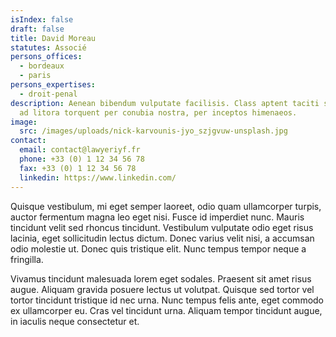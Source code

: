 ```yaml
---
isIndex: false
draft: false
title: David Moreau
statutes: Associé
persons_offices:
  - bordeaux
  - paris
persons_expertises:
  - droit-penal
description: Aenean bibendum vulputate facilisis. Class aptent taciti sociosqu
  ad litora torquent per conubia nostra, per inceptos himenaeos.
image:
  src: /images/uploads/nick-karvounis-jyo_szjgvuw-unsplash.jpg
contact:
  email: contact@lawyeriyf.fr
  phone: +33 (0) 1 12 34 56 78
  fax: +33 (0) 1 12 34 56 78
  linkedin: https://www.linkedin.com/
---
```

Quisque vestibulum, mi eget semper laoreet, odio quam ullamcorper turpis, auctor fermentum magna leo eget nisi. Fusce id imperdiet nunc. Mauris tincidunt velit sed rhoncus tincidunt. Vestibulum vulputate odio eget risus lacinia, eget sollicitudin lectus dictum. Donec varius velit nisi, a accumsan odio molestie ut. Donec quis tristique elit. Nunc tempus tempor neque a fringilla.

Vivamus tincidunt malesuada lorem eget sodales. Praesent sit amet risus augue. Aliquam gravida posuere lectus ut volutpat. Quisque sed tortor vel tortor tincidunt tristique id nec urna. Nunc tempus felis ante, eget commodo ex ullamcorper eu. Cras vel tincidunt urna. Aliquam tempor tincidunt augue, in iaculis neque consectetur et.
